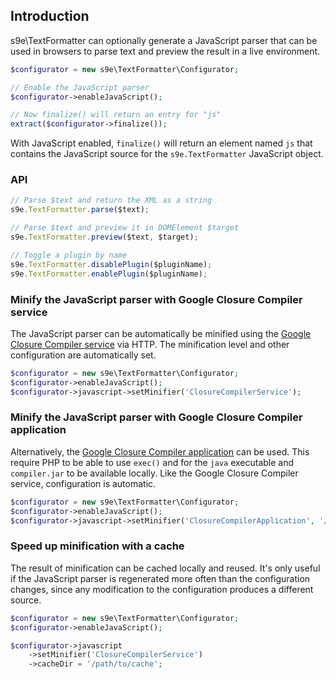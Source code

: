 ## Introduction

s9e\TextFormatter can optionally generate a JavaScript parser that can be used in browsers to parse text and preview the result in a live environment.

```php
$configurator = new s9e\TextFormatter\Configurator;

// Enable the JavaScript parser
$configurator->enableJavaScript();

// Now finalize() will return an entry for "js"
extract($configurator->finalize());
```

With JavaScript enabled, `finalize()` will return an element named `js` that contains the JavaScript source for the `s9e.TextFormatter` JavaScript object.

### API

```js
// Parse $text and return the XML as a string
s9e.TextFormatter.parse($text);

// Parse $text and preview it in DOMElement $target
s9e.TextFormatter.preview($text, $target);

// Toggle a plugin by name
s9e.TextFormatter.disablePlugin($pluginName);
s9e.TextFormatter.enablePlugin($pluginName);
```

### Minify the JavaScript parser with Google Closure Compiler service

The JavaScript parser can be automatically be minified using the [Google Closure Compiler service](https://developers.google.com/closure/compiler/docs/gettingstarted_api) via HTTP. The minification level and other configuration are automatically set.

```php
$configurator = new s9e\TextFormatter\Configurator;
$configurator->enableJavaScript();
$configurator->javascript->setMinifier('ClosureCompilerService');
```

### Minify the JavaScript parser with Google Closure Compiler application

Alternatively, the [Google Closure Compiler application](https://developers.google.com/closure/compiler/docs/gettingstarted_app) can be used. This require PHP to be able to use `exec()` and for the `java` executable and `compiler.jar` to be available locally. Like the Google Closure Compiler service, configuration is automatic.

```php
$configurator = new s9e\TextFormatter\Configurator;
$configurator->enableJavaScript();
$configurator->javascript->setMinifier('ClosureCompilerApplication', '/usr/local/bin/compiler.jar');
```

### Speed up minification with a cache

The result of minification can be cached locally and reused. It's only useful if the JavaScript parser is regenerated more often than the configuration changes, since any modification to the configuration produces a different source.

```php
$configurator = new s9e\TextFormatter\Configurator;
$configurator->enableJavaScript();

$configurator->javascript
	->setMinifier('ClosureCompilerService')
	->cacheDir = '/path/to/cache';
```
